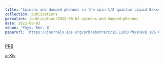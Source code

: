 ```yaml
---
title: "Spinons and damped phonons in the spin-1/2 quantum liquid Ba<sub>4</sub>Ir<sub>3</sub>O<sub>10</sub> observed by Raman scattering"
collection: publications
permalink: /publication/2022-08-03-spinons-and-damped-phonons
date: 2022-08-03
venue: 'Phys. Rev. B'
paperurl: 'https://journals.aps.org/prb/abstract/10.1103/PhysRevB.106.075108'
---
```


[PRB](https://journals.aps.org/prb/abstract/10.1103/PhysRevB.106.075108)

[arXiv](https://arxiv.org/abs/2110.15916)
